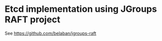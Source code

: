 Etcd implementation using JGroups RAFT project
============
See https://github.com/belaban/jgroups-raft
